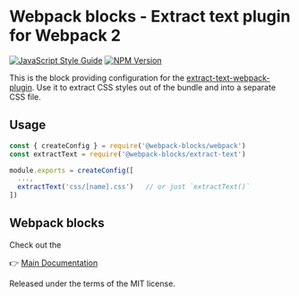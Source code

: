 # Webpack blocks - Extract text plugin for Webpack 2

[![JavaScript Style Guide](https://img.shields.io/badge/code%20style-standard-brightgreen.svg)](http://standardjs.com/)
[![NPM Version](https://img.shields.io/npm/v/@webpack-blocks/extract-text2.svg)](https://www.npmjs.com/package/@webpack-blocks/extract-text2)

This is the block providing configuration for the [extract-text-webpack-plugin](https://github.com/webpack/extract-text-webpack-plugin). Use it to extract CSS styles out of the bundle and into a separate CSS file.


## Usage

```js
const { createConfig } = require('@webpack-blocks/webpack')
const extractText = require('@webpack-blocks/extract-text')

module.exports = createConfig([
  ...,
  extractText('css/[name].css')   // or just `extractText()`
])
```


## Webpack blocks

Check out the

👉 [Main Documentation](https://github.com/andywer/webpack-blocks)

Released under the terms of the MIT license.
